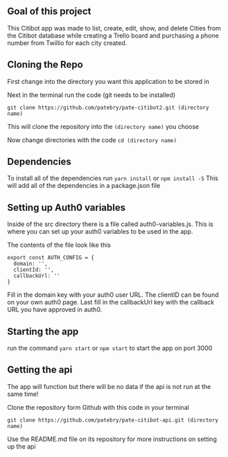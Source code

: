 ## Goal of this project

This Citibot app was made to list, create, edit, show, and delete Cities from the Citibot database while creating a Trello board and purchasing a phone number from Twillio for each city created.

## Cloning the Repo

First change into the directory you want this application to be stored in

Next in the terminal run the code (git needs to be installed)

```
git clone https://github.com/patebry/pate-citibot2.git (directory name)
```

This will clone the repository into the `(directory name)` you choose

Now  change directories with the code `cd (directory name)`

## Dependencies
To install all of the dependencies run `yarn install` or `npm install -S`
This will add all of the dependencies in a package.json file

## Setting up Auth0 variables
Inside of the src directory there is a file called auth0-variables.js. This is where you can set up your auth0 variables to be used in the app.

The contents of the file look like this

```
export const AUTH_CONFIG = {
  domain: '',
  clientId: '',
  callbackUrl: ''
}
```

Fill in the domain key with your auth0 user URL. The clientID can be found on your own auth0 page. Last fill in the callbackUrl key with the callback URL you have approved in auth0.

## Starting the app
run the command `yarn start` or `npm start` to start the app on port 3000

## Getting the api
The app will function but there will be no data if the api is not run at the same time!

Clone the repository form Github with this code in your terminal

```
git clone https://github.com/patebry/pate-citibot-api.git (directory name)
```

Use the README.md file on its repository for more instructions on setting up the api
